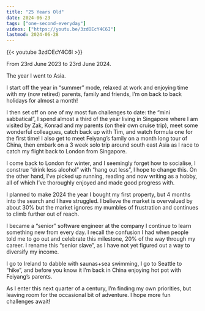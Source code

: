 ```yaml
---
title: "25 Years Old"
date: 2024-06-23
tags: ["one-second-everyday"]
videos: ["https://youtu.be/3zdOEcY4C6I"]
lastmod: 2024-06-28
---
```


{{< youtube 3zdOEcY4C6I >}}

From 23rd June 2023 to 23rd June 2024.

The year I went to Asia.

I start off the year in “summer” mode, relaxed at work and enjoying time with my (now retired) parents, family and friends, I’m on back to back holidays for almost a month!

I then set off on one of my most fun challenges to date: the “mini sabbatical”, I spend almost a third of the year living in Singapore where I am visited by Zak, Konrad and my parents (on their own cruise trip), meet some wonderful colleagues, catch back up with Tim, and watch formula one for the first time!
I also get to meet Feiyang’s family on a month long tour of China, then embark on a 3 week solo trip around south east Asia as I race to catch my flight back to London from Singapore.

I come back to London for winter, and I seemingly forget how to socialise, I construe “drink less alcohol” with “hang out less”, I hope to change this. On the other hand, I’ve picked up running, reading and now writing as a hobby, all of which I’ve thoroughly enjoyed and made good progress with.

I planned to make 2024 the year I bought my first property, but 4 months into the search and I have struggled. I believe the market is overvalued by about 30% but the market ignores my mumbles of frustration and continues to climb further out of reach.

I became a “senior” software engineer at the company I continue to learn something new from every day. I recall the confusion I had when people told me to go out and celebrate this milestone, 20% of the way through my career. I rename this “senior slave”, as I have not yet figured out a way to diversify my income.

I go to Ireland to dabble with saunas+sea swimming, I go to Seattle to “hike”, and before you know it I’m back in China enjoying hot pot with Feiyang’s parents.

As I enter this next quarter of a century, I’m finding my own priorities, but leaving room for the occasional bit of adventure. I hope more fun challenges await!
